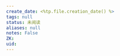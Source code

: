 ```yaml
---
create_date: <%tp.file.creation_date() %>
tags: null
status: 未阅读 
aliases: null
notes: False
ZK: 
uid: 
---
```



